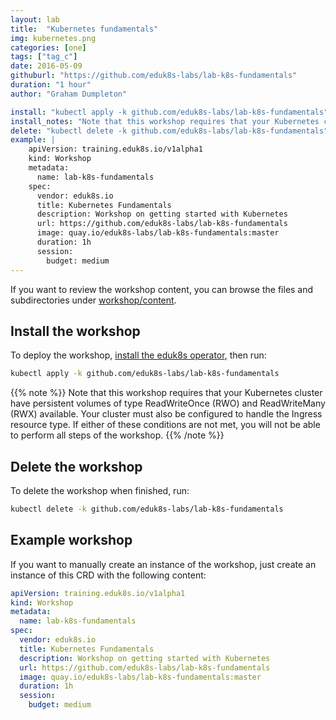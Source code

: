 ```yaml
---
layout: lab
title:  "Kubernetes fundamentals"
img: kubernetes.png
categories: [one]
tags: ["tag_c"]
date: 2016-05-09
githuburl: "https://github.com/eduk8s-labs/lab-k8s-fundamentals"
duration: "1 hour"
author: "Graham Dumpleton"

install: "kubectl apply -k github.com/eduk8s-labs/lab-k8s-fundamentals"
install_notes: "Note that this workshop requires that your Kubernetes cluster have persistent volumes of type ReadWriteOnce (RWO) and ReadWriteMany (RWX) available. Your cluster must also be configured to handle the Ingress resource type. If either of these conditions are not met, you will not be able to perform all steps of the workshop."
delete: "kubectl delete -k github.com/eduk8s-labs/lab-k8s-fundamentals"
example: |
    apiVersion: training.eduk8s.io/v1alpha1
    kind: Workshop
    metadata:
      name: lab-k8s-fundamentals
    spec:
      vendor: eduk8s.io
      title: Kubernetes Fundamentals
      description: Workshop on getting started with Kubernetes
      url: https://github.com/eduk8s-labs/lab-k8s-fundamentals
      image: quay.io/eduk8s-labs/lab-k8s-fundamentals:master
      duration: 1h
      session:
        budget: medium
---
```

If you want to review the workshop content, you can browse the files and subdirectories under [workshop/content](https://github.com/eduk8s-labs/lab-k8s-fundamentals/tree/master/workshop/content).

## Install the workshop
To deploy the workshop, [install the eduk8s operator](http://localhost:1313/pages/install/), then run:

```bash 
kubectl apply -k github.com/eduk8s-labs/lab-k8s-fundamentals
```

{{% note %}}
Note that this workshop requires that your Kubernetes cluster have persistent volumes of type ReadWriteOnce (RWO) and ReadWriteMany (RWX) available. Your cluster must also be configured to handle the Ingress resource type. If either of these conditions are not met, you will not be able to perform all steps of the workshop.
{{% /note %}}

## Delete the workshop
To delete the workshop when finished, run:

```bash
kubectl delete -k github.com/eduk8s-labs/lab-k8s-fundamentals
```

## Example workshop
If you want to manually create an instance of the workshop, just create an instance of this CRD with the following content:

```yaml
apiVersion: training.eduk8s.io/v1alpha1
kind: Workshop
metadata:
  name: lab-k8s-fundamentals
spec:
  vendor: eduk8s.io
  title: Kubernetes Fundamentals
  description: Workshop on getting started with Kubernetes
  url: https://github.com/eduk8s-labs/lab-k8s-fundamentals
  image: quay.io/eduk8s-labs/lab-k8s-fundamentals:master
  duration: 1h
  session:
    budget: medium
```